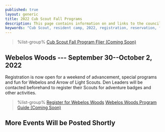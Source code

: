 ```yaml
---
published: true
layout: generic
title: 2022 Cub Scout Fall Programs
description: This page contains information on and links to the council website to register for fall 2022 programs at Camp Workcoeman.
keywords: "Cub Scout, resident camp, 2022, registration, reservation, fall programs"
---
```


> %list-group%
> <a href="{{ site.url }}/#" class="list-group-item">Cub Scout Fall Program Flier (Coming Soon)</a>

## Webelos Woods --- September 30--October 2, 2022

Registration is now open for a weekend of advancement, special programs and fun for Webelos and Arrow of Light Scouts. Den Leaders will be contacted beforehand to register their Scouts for adventure badges and other activities.

> %list-group%
> <a href="https://scoutingevent.com/066-webeloswoods2022" class="list-group-item">Register for Webelos Woods</a>
> <a href="{{ site.url }}/#" class="list-group-item">Webelos Woods Program Guide (Coming Soon)</a>

## More Events Will be Posted Shortly
